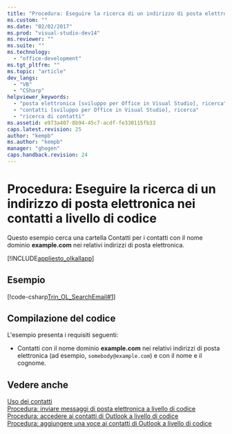 ```yaml
---
title: "Procedura: Eseguire la ricerca di un indirizzo di posta elettronica nei contatti a livello di codice | Microsoft Docs"
ms.custom: ""
ms.date: "02/02/2017"
ms.prod: "visual-studio-dev14"
ms.reviewer: ""
ms.suite: ""
ms.technology: 
  - "office-development"
ms.tgt_pltfrm: ""
ms.topic: "article"
dev_langs: 
  - "VB"
  - "CSharp"
helpviewer_keywords: 
  - "posta elettronica [sviluppo per Office in Visual Studio], ricerca"
  - "contatti [sviluppo per Office in Visual Studio], ricerca"
  - "ricerca di contatti"
ms.assetid: e973a407-8b94-45c7-acdf-fe330115fb33
caps.latest.revision: 25
author: "kempb"
ms.author: "kempb"
manager: "ghogen"
caps.handback.revision: 24
---
```

# Procedura: Eseguire la ricerca di un indirizzo di posta elettronica nei contatti a livello di codice
  Questo esempio cerca una cartella Contatti per i contatti con il nome dominio **example.com** nei relativi indirizzi di posta elettronica.  
  
 [!INCLUDE[appliesto_olkallapp](../vsto/includes/appliesto-olkallapp-md.md)]  
  
## Esempio  
 [!code-csharp[Trin_OL_SearchEmail#1](../snippets/csharp/VS_Snippets_OfficeSP/Trin_OL_SearchEmail/CS/thisaddin.cs#1)]  
  
## Compilazione del codice  
 L'esempio presenta i requisiti seguenti:  
  
-   Contatti con il nome dominio **example.com** nei relativi indirizzi di posta elettronica \(ad esempio, `somebody@example.com`\) e con il nome e il cognome.  
  
## Vedere anche  
 [Uso dei contatti](../vsto/working-with-contact-items.md)   
 [Procedura: inviare messaggi di posta elettronica a livello di codice](../vsto/how-to-programmatically-send-e-mail-programmatically.md)   
 [Procedura: accedere ai contatti di Outlook a livello di codice](../vsto/how-to-programmatically-access-outlook-contacts.md)   
 [Procedura: aggiungere una voce ai contatti di Outlook a livello di codice](../vsto/how-to-programmatically-add-an-entry-to-outlook-contacts.md)  
  
  